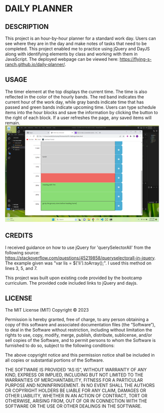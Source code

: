 # DAILY PLANNER

## DESCRIPTION
This project is an hour-by-hour planner for a standard work day. Users can see where they are in the day and make notes of tasks that need to be completed. This project enabled me to practice using jQuery and DayJS along with identifying elements by class and working with them in JavaScript. The deployed webpage can be viewed here: https://flying-s-ranch.github.io/daily-planner/.


## USAGE
The timer element at the top displays the current time. The time is also reflected in the color of the hourly bands. The red band indicates the current hour of the work day, while gray bands indicate time that has passed and green bands indicate upcoming time. Users can type schedule items into the hour blocks and save the information by clicking the button to the right of each block. If a user refreshes the page, any saved items will remain.
<img src="./assets/images/planner-image.png" alt="screenshot of planner">

## CREDITS
I received guidance on how to use jQuery for 'querySelectorAll' from the following source: https://stackoverflow.com/questions/45219858/queryselectorall-in-jquery. The example given was "var lis = $('li').toArray();". I used this method on lines 3, 5, and 7.

This project was built upon existing code provided by the bootcamp curriculum. The provided code included links to jQuery and dayjs.

## LICENSE
The MIT License (MIT)
Copyright © 2023 <copyright holders>

Permission is hereby granted, free of charge, to any person obtaining a copy of this software and associated documentation files (the “Software”), to deal in the Software without restriction, including without limitation the rights to use, copy, modify, merge, publish, distribute, sublicense, and/or sell copies of the Software, and to permit persons to whom the Software is furnished to do so, subject to the following conditions:

The above copyright notice and this permission notice shall be included in all copies or substantial portions of the Software.

THE SOFTWARE IS PROVIDED “AS IS”, WITHOUT WARRANTY OF ANY KIND, EXPRESS OR IMPLIED, INCLUDING BUT NOT LIMITED TO THE WARRANTIES OF MERCHANTABILITY, FITNESS FOR A PARTICULAR PURPOSE AND NONINFRINGEMENT. IN NO EVENT SHALL THE AUTHORS OR COPYRIGHT HOLDERS BE LIABLE FOR ANY CLAIM, DAMAGES OR OTHER LIABILITY, WHETHER IN AN ACTION OF CONTRACT, TORT OR OTHERWISE, ARISING FROM, OUT OF OR IN CONNECTION WITH THE SOFTWARE OR THE USE OR OTHER DEALINGS IN THE SOFTWARE.